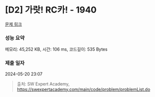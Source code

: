 # [D2] 가랏! RC카! - 1940 

[문제 링크](https://swexpertacademy.com/main/code/problem/problemDetail.do?contestProbId=AV5PjMgaALgDFAUq) 

### 성능 요약

메모리: 45,252 KB, 시간: 106 ms, 코드길이: 535 Bytes

### 제출 일자

2024-05-20 23:07



> 출처: SW Expert Academy, https://swexpertacademy.com/main/code/problem/problemList.do
